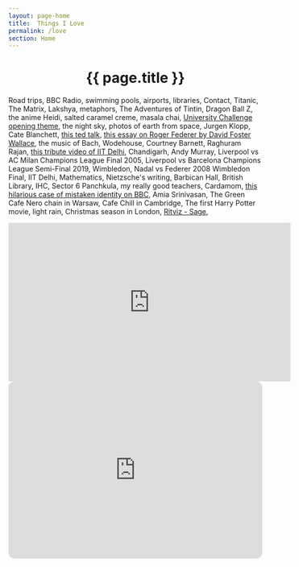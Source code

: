 ```yaml
---
layout: page-home
title:  Things I Love
permalink: /love
section: Home
---
```


<CENTER><h1 class="emphnext">{{ page.title }}</h1></CENTER>




Road trips, BBC Radio, swimming pools, airports, libraries,   Contact, Titanic, The Matrix, Lakshya,  metaphors, The Adventures of Tintin, Dragon Ball Z, the anime Heidi, salted caramel creme, masala chai, [University Challenge opening theme](https://www.youtube.com/watch?v=jrbpLRNDjOs&list=PLdIS7dENF-nXEe19T8RwR9FF-b-r1Lp6i&index=28), 
 the night sky, photos of earth from space, Jurgen Klopp, Cate Blanchett, [this ted talk](https://www.youtube.com/watch?v=dE1DuBesGYM), [this essay on Roger Federer by David Foster Wallace](https://www.nytimes.com/2006/08/20/sports/playmagazine/20federer.html?pagewanted=all), the music of Bach, Wodehouse, Courtney Barnett, Raghuram Rajan, [this tribute video of IIT Delhi](https://www.youtube.com/watch?v=pdcy4fbLwuc&list=PLdIS7dENF-nWYmcIjtKQjCvqthfjse1iw&index=4), Chandigarh, Andy Murray, Liverpool vs AC Milan Champions League Final 2005, Liverpool vs Barcelona Champions League Semi-Final 2019, Wimbledon, Nadal vs Federer 2008 Wimbledon Final, IIT Delhi, Mathematics, Nietzsche's writing, Barbican Hall, British Library, IHC,  Sector 6 Panchkula, my really good teachers,  Cardamom, [this hilarious case of mistaken identity on BBC](https://www.youtube.com/watch?v=e6Y2uQn_wvc), Amia Srinivasan, The Green Cafe Nero chain in Warsaw, Cafe Chill in Cambridge, The first Harry Potter movie, light rain, Christmas season in London, [Ritviz - Sage](https://www.youtube.com/watch?v=_kUrW9SEaJc), 


<iframe width="560" height="315" src="https://www.youtube.com/embed/S7Jw3IDwzro" title="YouTube video player" frameborder="0" allow="accelerometer; autoplay; clipboard-write; encrypted-media; gyroscope; picture-in-picture; web-share" allowfullscreen></iframe>

<iframe style="border-radius:12px" src="https://open.spotify.com/embed/playlist/4j7hpnvq5w8PMpnK0f2MJt?utm_source=generator" width="100%" height="352" frameBorder="0" allowfullscreen="" allow="autoplay; clipboard-write; encrypted-media; fullscreen; picture-in-picture" loading="lazy"></iframe>

